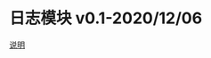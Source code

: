 <!-- @format -->

# 日志模块 v0.1-2020/12/06

[说明](https://blog.csdn.net/hfty290/article/details/42843737)
